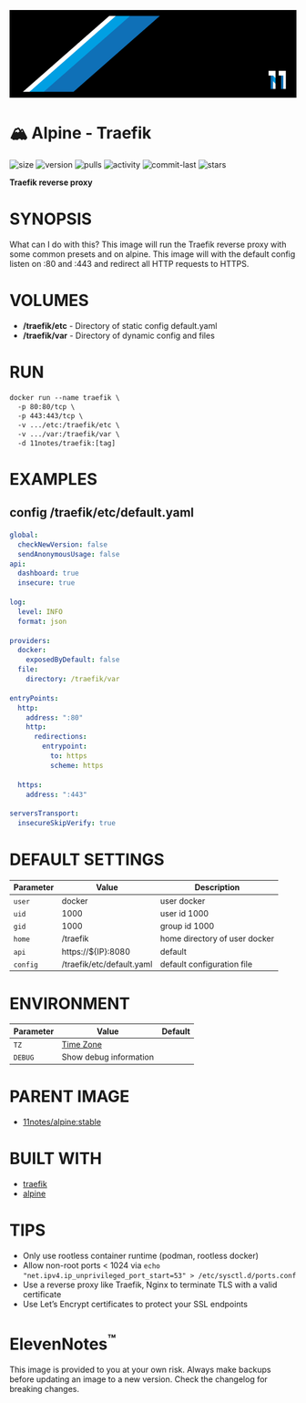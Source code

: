 ![Banner](https://github.com/11notes/defaults/blob/main/static/img/banner.png?raw=true)

# 🏔️ Alpine - Traefik
![size](https://img.shields.io/docker/image-size/11notes/traefik/2.11.0?color=0eb305) ![version](https://img.shields.io/docker/v/11notes/traefik/2.11.0?color=eb7a09) ![pulls](https://img.shields.io/docker/pulls/11notes/traefik?color=2b75d6) ![activity](https://img.shields.io/github/commit-activity/m/11notes/docker-traefik?color=c91cb8) ![commit-last](https://img.shields.io/github/last-commit/11notes/docker-traefik?color=c91cb8) ![stars](https://img.shields.io/docker/stars/11notes/traefik?color=e6a50e)

**Traefik reverse proxy**

# SYNOPSIS
What can I do with this? This image will run the Traefik reverse proxy with some common presets and on alpine. This image will with the default config listen on :80 and :443 and redirect all HTTP requests to HTTPS.

# VOLUMES
* **/traefik/etc** - Directory of static config default.yaml
* **/traefik/var** - Directory of dynamic config and files

# RUN
```shell
docker run --name traefik \
  -p 80:80/tcp \
  -p 443:443/tcp \
  -v .../etc:/traefik/etc \
  -v .../var:/traefik/var \
  -d 11notes/traefik:[tag]
```

# EXAMPLES
## config /traefik/etc/default.yaml
```yaml
global:
  checkNewVersion: false
  sendAnonymousUsage: false
api:
  dashboard: true
  insecure: true

log:
  level: INFO
  format: json

providers:
  docker:
    exposedByDefault: false
  file:
    directory: /traefik/var

entryPoints:
  http:
    address: ":80"
    http:
      redirections:
        entrypoint:
          to: https
          scheme: https
          
  https:
    address: ":443"

serversTransport:
  insecureSkipVerify: true
```

# DEFAULT SETTINGS
| Parameter | Value | Description |
| --- | --- | --- |
| `user` | docker | user docker |
| `uid` | 1000 | user id 1000 |
| `gid` | 1000 | group id 1000 |
| `home` | /traefik | home directory of user docker |
| `api` | https://${IP}:8080 | default |
| `config` | /traefik/etc/default.yaml | default configuration file |

# ENVIRONMENT
| Parameter | Value | Default |
| --- | --- | --- |
| `TZ` | [Time Zone](https://en.wikipedia.org/wiki/List_of_tz_database_time_zones) | |
| `DEBUG` | Show debug information | |

# PARENT IMAGE
* [11notes/alpine:stable](https://hub.docker.com/r/11notes/alpine)

# BUILT WITH
* [traefik](https://traefik.io/traefik)
* [alpine](https://alpinelinux.org)

# TIPS
* Only use rootless container runtime (podman, rootless docker)
* Allow non-root ports < 1024 via `echo "net.ipv4.ip_unprivileged_port_start=53" > /etc/sysctl.d/ports.conf`
* Use a reverse proxy like Traefik, Nginx to terminate TLS with a valid certificate
* Use Let’s Encrypt certificates to protect your SSL endpoints

# ElevenNotes<sup>™️</sup>
This image is provided to you at your own risk. Always make backups before updating an image to a new version. Check the changelog for breaking changes.
    
